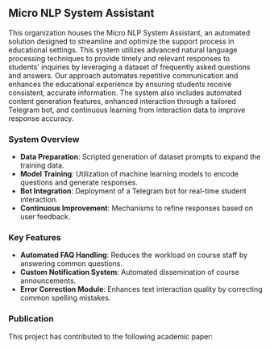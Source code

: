 ## Micro NLP System Assistant

This organization houses the Micro NLP System Assistant, an automated solution designed to streamline and optimize the support process in educational settings. This system utilizes advanced natural language processing techniques to provide timely and relevant responses to students' inquiries by leveraging a dataset of frequently asked questions and answers. Our approach automates repetitive communication and enhances the educational experience by ensuring students receive consistent, accurate information. The system also includes automated content generation features, enhanced interaction through a tailored Telegram bot, and continuous learning from interaction data to improve response accuracy.

<!--
<div align="center">
  <img 
    style="width: 700px;"
    src="">
</div>
-->

### System Overview

- **Data Preparation**: Scripted generation of dataset prompts to expand the training data.
- **Model Training**: Utilization of machine learning models to encode questions and generate responses.
- **Bot Integration**: Deployment of a Telegram bot for real-time student interaction.
- **Continuous Improvement**: Mechanisms to refine responses based on user feedback.

### Key Features

- **Automated FAQ Handling**: Reduces the workload on course staff by answering common questions.
- **Custom Notification System**: Automated dissemination of course announcements.
- **Error Correction Module**: Enhances text interaction quality by correcting common spelling mistakes.

### Publication

This project has contributed to the following academic paper:

<!--
1. Title: Automation in Educational Support: An AI Approach
   - Authors: [Author Names]
   - Conference/Journal: [Conference/Journal Name]
   - Date: [Month Year]
   - DOI: [DOI link](https://doi.org/)
-->
